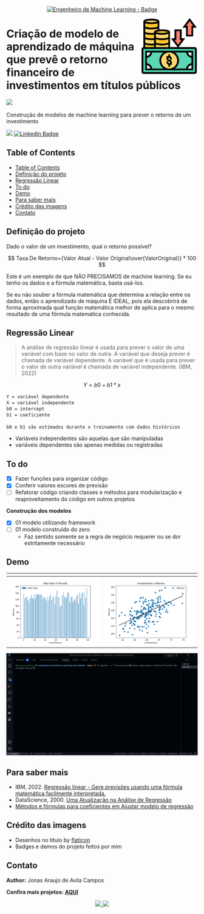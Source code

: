 <p align="center">
	  <a href='https://jonasaacampos.github.io/portfolio/'>
      <img alt="Engenheiro de Machine Learning - Badge" src="https://img.shields.io/static/v1?color=red&label=Engenieer&message=Machine-Learning&style=for-the-badge&logo=ia"/>
      </a>
</p>

<img alt="brain" src="img/../../img/cash.png" width=150 align=right>

<h1>Criação de modelo de aprendizado de máquina que prevê o retorno financeiro de investimentos em títulos públicos</h1>

![](https://img.shields.io/badge/BackEnd-Python-informational?style=flat&logo=Python&logoColor=white&color=059A10)

Construção de modelos de machine learning para prever o retorno de um investimento

[![](https://img.shields.io/badge/feito%20com%20%E2%9D%A4%20por-jaac-cyan)](https://jonasaacampos.github.io/portfolio/)
[![LinkedIn Badge](https://img.shields.io/badge/LinkedIn-Profile-informational?style=flat&logo=linkedin&logoColor=white&color=0D76A8)](https://www.linkedin.com/in/jonasaacampos)

## Table of Contents
- [Table of Contents](#table-of-contents)
- [Definição do projeto](#definição-do-projeto)
- [Regressão Linear](#regressão-linear)
- [To do](#to-do)
- [Demo](#demo)
- [Para saber mais](#para-saber-mais)
- [Crédito das imagens](#crédito-das-imagens)
- [Contato](#contato)

## Definição do projeto

Dado o valor de um investimento, qual o retorno possível?

$$ Taxa De Retorno={Valor Atual - Valor Original\over{ValorOriginal}} * 100 $$

Este é um exemplo de que NÃO PRECISAMOS de machine learning. Se eu tenho os dados e a fórmula matemática, basta usá-los.

Se eu não souber a fórmula matemática que determina a relação entre os dados, então o aprendizado de máquina É IDEAL, pois ela descobrirá de forma aproximada qual função matemática melhor de aplica para o mesmo resultado de uma fórmula matemática conhecida.

## Regressão Linear

> A análise de regressão linear é usada para prever o valor de uma variável com base no valor de outra. A variável que deseja prever é chamada de variável dependente. A variável que é usada para prever o valor de outra variável é chamada de variável independente. (IBM, 2022)

$$ Y = b0 + b1 * x $$

```
Y = variável dependente
X = variável independente
b0 = intercept
b1 = coeficiente

b0 e b1 são estimados durante o treinamento com dados históricos
```
- Variáveis independentes são aquelas que são manipuladas
- variáveis dependentes são apenas medidas ou registradas

## To do
- [x] Fazer funções para organizar código
- [x] Conferir valores escores de previsão
- [ ] Refatorar código criando classes e métodos para modularização e reaproveitamento do código em outros projetos

**Construção dos modelos**
- [x] 01 modelo utilizando framework
- [ ] 01 modelo construído do zero
  - Faz sentido somente se a regra de negócio requerer ou se dor estritamente necessário

## Demo

<table>
<thead>
  <tr>
    <th></th>
    <th></th>
  </tr>
</thead>
<tbody>
  <tr>
    <td><img src='../img/part01-atual-vs-previsto.png'/></td>
    <td><img src='../img/parte1-linha-regressao.png'/></td>
  </tr>
</tbody>
</table>


![](../img/demo-proj02-pt01.gif)

## Para saber mais

- IBM, 2022. [Regressão linear - Gere previsões usando uma fórmula matemática facilmente interpretada.](https://www.ibm.com/br-pt/analytics/learn/linear-regression)
- DataScience, 2000. [Uma Atualização na Análise de Regressão](https://datascience.eu/pt/matematica-e-estatistica/uma-atualizacao-na-analise-de-regressao/)
- [Métodos e fórmulas para coeficientes em Ajustar modelo de regressão](https://support.minitab.com/pt-br/minitab/18/help-and-how-to/modeling-statistics/regression/how-to/fit-regression-model/methods-and-formulas/coefficients/#:~:text=Coeficiente%20%28Coef.%29%20A%20f%C3%B3rmula%20para%20o%20coeficiente%20ou,regress%C3%A3o%20m%C3%BAltipla%20%C3%A9%3A%20b%20%3D%20%28%20X%27X%29%20-1X%27y.)

## Crédito das imagens

- Desenhos no título by [flaticon](https://www.flaticon.com)
- Badges e demos do projeto feitos por mim

<!-- CONTACT -->
## Contato

**Author:** Jonas Araujo de Avila Campos

**Confira mais projetos: [AQUI](https://jonasaacampos.github.io/portfolio/)**

<p align='center'>
  <a href='https://github.com/jonasaacampos'>
    <img src='https://img.shields.io/badge/GitHub-100000?style=for-the-badge&logo=github&logoColor=white'/>
  </a>
  <a href='https://www.linkedin.com/in/jonasaacampos/'>
    <img src='https://img.shields.io/badge/LinkedIn-0077B5?style=for-the-badge&logo=linkedin&logoColor=white'/>
  </a>
</p>
